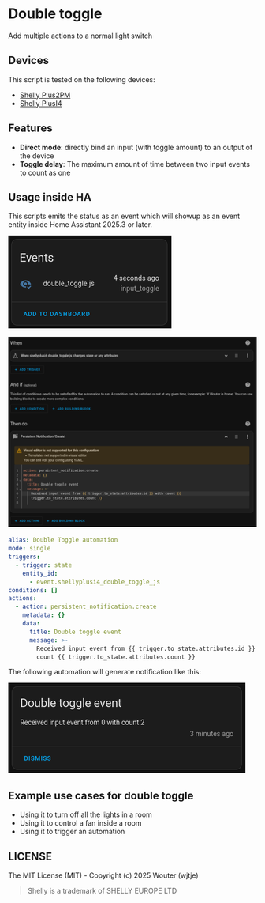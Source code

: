 # Double toggle

Add multiple actions to a normal light switch

## Devices

This script is tested on the following devices:

- [Shelly Plus2PM](https://www.shelly.com/products/shelly-plus-2pm)
- [Shelly PlusI4](https://www.shelly.com/products/shelly-plus-i4)

## Features

- **Direct mode**: directly bind an input (with toggle amount) to an output of the device
- **Toggle delay**: The maximum amount of time between two input events to count as one

## Usage inside HA

This scripts emits the status as an event which will showup as an event entity inside Home Assistant 2025.3 or later.

![The script showing up as an event entity inside Home Assistant](../../img/double_toggle_event.png)

![An example automation inside Home Assitant which using the event entity to generate a notification](../../img/double_toggle_automation.png)

```yaml
alias: Double Toggle automation
mode: single
triggers:
  - trigger: state
    entity_id:
      - event.shellyplusi4_double_toggle_js
conditions: []
actions:
  - action: persistent_notification.create
    metadata: {}
    data:
      title: Double toggle event
      message: >-
        Received input event from {{ trigger.to_state.attributes.id }} with
        count {{ trigger.to_state.attributes.count }}
```

The following automation will generate notification like this:

![A notification indication that the input has been toggled twice](../../img/double_toggle_notification.png)

## Example use cases for double toggle

- Using it to turn off all the lights in a room
- Using it to control a fan inside a room
- Using it to trigger an automation

## LICENSE

The MIT License (MIT) - Copyright (c) 2025 Wouter (wjtje)

> Shelly is a trademark of SHELLY EUROPE LTD